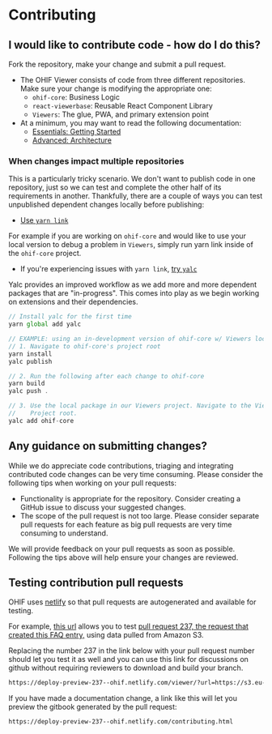 # Contributing

## I would like to contribute code - how do I do this?

Fork the repository, make your change and submit a pull request.

- The OHIF Viewer consists of code from three different repositories. Make sure
  your change is modifying the appropriate one:
  - `ohif-core`: Business Logic
  - `react-viewerbase`: Reusable React Component Library
  - `Viewers`: The glue, PWA, and primary extension point
- At a minimum, you may want to read the following documentation:
  - [Essentials: Getting Started](./essentials/getting-started.md)
  - [Advanced: Architecture](./advanced/architecture.md)

### When changes impact multiple repositories

This is a particularly tricky scenario. We don't want to publish code in one
repository, just so we can test and complete the other half of its requirements
in another. Thankfully, there are a couple of ways you can test unpublished
dependent changes locally before publishing:

- [Use `yarn link`](https://yarnpkg.com/en/docs/cli/link)

For example if you are working on `ohif-core` and would like to use your local
version to debug a problem in `Viewers`, simply run yarn link inside of the
`ohif-core` project.

- If you're experiencing issues with `yarn link`,
  [try `yalc`](https://github.com/whitecolor/yalc)

Yalc provides an improved workflow as we add more and more dependent packages
that are "in-progress". This comes into play as we begin working on extensions
and their dependencies.

```js
// Install yalc for the first time
yarn global add yalc

// EXAMPLE: using an in-development version of ohif-core w/ Viewers locally
// 1. Navigate to ohif-core's project root
yarn install
yalc publish

// 2. Run the following after each change to ohif-core
yarn build
yalc push .

// 3. Use the local package in our Viewers project. Navigate to the Viewers
//    Project root.
yalc add ohif-core
```

## Any guidance on submitting changes?

While we do appreciate code contributions, triaging and integrating contributed
code changes can be very time consuming. Please consider the following tips when
working on your pull requests:

- Functionality is appropriate for the repository. Consider creating a GitHub
  issue to discuss your suggested changes.
- The scope of the pull request is not too large. Please consider separate pull
  requests for each feature as big pull requests are very time consuming to
  understand.

We will provide feedback on your pull requests as soon as possible. Following
the tips above will help ensure your changes are reviewed.

## Testing contribution pull requests

OHIF uses [netlify](netlify.com) so that pull requests are autogenerated and
available for testing.

For example, [this url][example-url] allows you to test [pull request 237, the
request that created this FAQ entry,][pr-237] using data pulled from Amazon S3.

Replacing the number 237 in the link below with your pull request number should
let you test it as well and you can use this link for discussions on github
without requiring reviewers to download and build your branch.

```bash
https://deploy-preview-237--ohif.netlify.com/viewer/?url=https://s3.eu-central-1.amazonaws.com/ohif-viewer/sampleDICOM.json
```

If you have made a documentation change, a link like this will let you preview
the gitbook generated by the pull request:

```bash
https://deploy-preview-237--ohif.netlify.com/contributing.html
```

<!--
  Links
  -->

<!-- prettier-ignore-start -->

[example-url]: https://deploy-preview-237--ohif.netlify.com/viewer/?url=https://s3.eu-central-1.amazonaws.com/ohif-viewer/sampleDICOM.json
[pr-237]: https://github.com/OHIF/Viewers/pull/237

<!-- prettier-ignore-end -->
